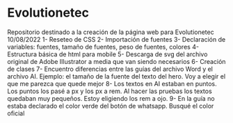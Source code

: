 # Evolutionetec
Repositorio destinado a la creación de la página web para Evolutionetec
10/08/2022
1- Reseteo de CSS
2- Importación de fuentes
3- Declaración de variables: fuentes, tamaño de fuentes, peso de fuentes, colores
4- Estructura básica de html para mobile
5- Descarga de svg del archivo original de Adobe Illustrator a media que van siendo necesarios
6- Creación de clases
7- Encuentro diferencias entre las guías del archivo Word y el archivo AI. Ejemplo: el tamaño de la fuente del texto del hero. Voy a elegir el que me parezca que quede mejor
8- Los textos en AI estaban en puntos. Los puntos los pasé a px y los px a rem. Al hacer las pruebas los textos quedaban muy pequeños. Estoy eligiendo los rem a ojo.
9- En la guía no estaba declarado el color verde del botón de whatsapp. Busqué el color oficial